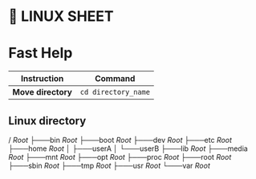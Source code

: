 # :penguin: LINUX SHEET

# Fast Help
Instruction | Command
------------ | -------------
**Move directory** | ```cd directory_name```


## Linux directory
/                                               *Root*
├───bin                                         *Root*
├───boot                                        *Root*
├───dev                                         *Root*
├───etc                                         *Root* 
├───home                                        *Root*
│    ├───userA
│    └───userB
├───lib                                         *Root*
├───media                                       *Root*
├───mnt                                         *Root*
├───opt                                         *Root*
├───proc                                        *Root*
├───root                                        *Root*
├───sbin                                        *Root*
├───tmp                                         *Root*
├───usr                                         *Root*
└───var                                         *Root*
